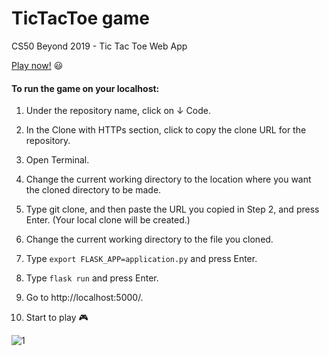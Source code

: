 # TicTacToe game

CS50 Beyond 2019 - Tic Tac Toe Web App

[Play now!](https://avital-tictactoe-game.herokuapp.com/ "Play now!")  :smiley:

#### To run the game on your localhost:

1. Under the repository name, click on &darr; Code.

2. In the Clone with HTTPs section, click to copy the clone URL for the repository.

3. Open Terminal.

4. Change the current working directory to the location where you want the cloned directory to be made.

5. Type git clone, and then paste the URL you copied in Step 2, and press Enter. (Your local clone will be created.)

6. Change the current working directory to the file you cloned.

7. Type `export FLASK_APP=application.py` and press Enter.

8. Type `flask run` and press Enter.

9. Go to http://localhost:5000/.

10. Start to play :video_game:

![1](https://user-images.githubusercontent.com/57085913/95581072-094b1680-0a41-11eb-9ee2-f6f41103c831.png)


